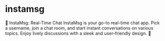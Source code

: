 # instamsg
🚀 InstaMsg: Real-Time Chat  InstaMsg is your go-to real-time chat app. Pick a username, join a chat room, and start instant conversations on various topics. Enjoy lively discussions with a sleek and user-friendly design. 💬
